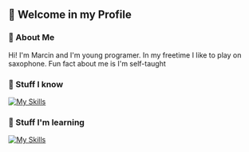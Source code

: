## 👋 Welcome in my Profile

### 📖 About Me
Hi! I'm Marcin and I'm young programer. In my freetime I like to play on saxophone. Fun fact about me is I'm self-taught

### 🔨 Stuff I know
[![My Skills](https://skillicons.dev/icons?i=html,css,python,git,github&perline=3)](https://skillicons.dev) 

### 🔧 Stuff I'm learning
[![My Skills](https://skillicons.dev/icons?i=nodejs,unity&perline=3)](https://skillicons.dev)
